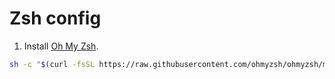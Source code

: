 # Zsh config

1. Install [Oh My Zsh](https://github.com/ohmyzsh/ohmyzsh).
```sh
sh -c "$(curl -fsSL https://raw.githubusercontent.com/ohmyzsh/ohmyzsh/master/tools/install.sh)"
```
